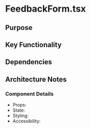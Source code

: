 # FeedbackForm.tsx

## Purpose

## Key Functionality

## Dependencies

## Architecture Notes

### Component Details
- Props: 
- State: 
- Styling: 
- Accessibility: 
